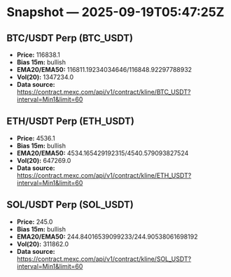 # Snapshot — 2025-09-19T05:47:25Z

## BTC/USDT Perp (BTC_USDT)
- **Price:** 116838.1
- **Bias 15m:** bullish
- **EMA20/EMA50:** 116811.19234034646/116848.92297788932
- **Vol(20):** 1347234.0
- **Data source:** https://contract.mexc.com/api/v1/contract/kline/BTC_USDT?interval=Min1&limit=60

## ETH/USDT Perp (ETH_USDT)
- **Price:** 4536.1
- **Bias 15m:** bullish
- **EMA20/EMA50:** 4534.165429192315/4540.579093827524
- **Vol(20):** 647269.0
- **Data source:** https://contract.mexc.com/api/v1/contract/kline/ETH_USDT?interval=Min1&limit=60

## SOL/USDT Perp (SOL_USDT)
- **Price:** 245.0
- **Bias 15m:** bullish
- **EMA20/EMA50:** 244.84016539099233/244.90538061698192
- **Vol(20):** 311862.0
- **Data source:** https://contract.mexc.com/api/v1/contract/kline/SOL_USDT?interval=Min1&limit=60
